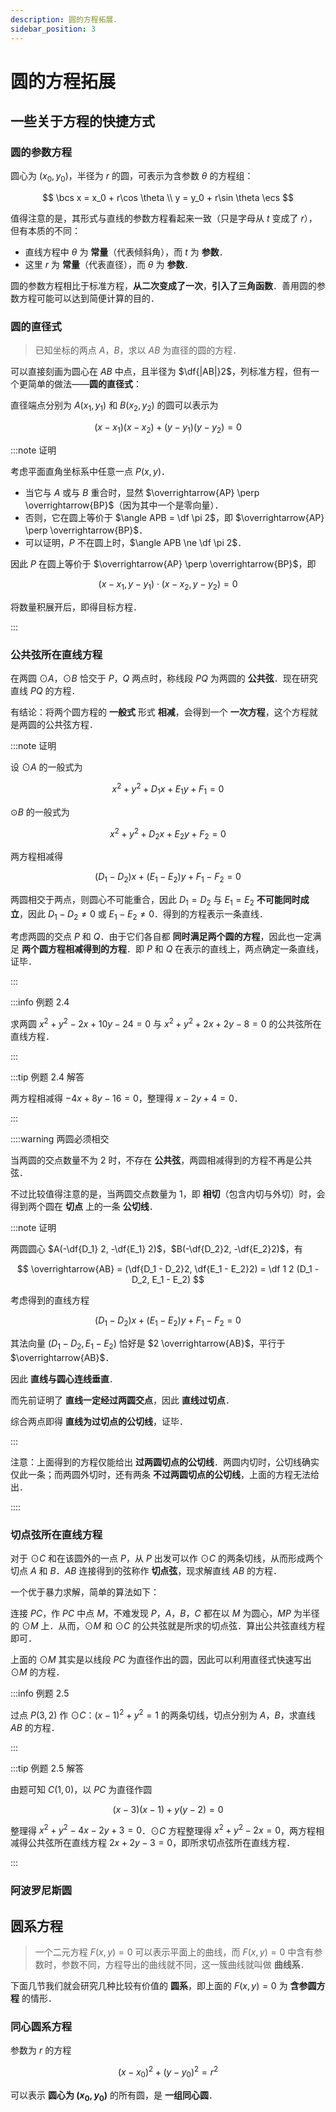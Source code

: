 ```yaml
---
description: 圆的方程拓展．
sidebar_position: 3
---
```


# 圆的方程拓展

## 一些关于方程的快捷方式

### 圆的参数方程

圆心为 $(x_0, y_0)$，半径为 $r$ 的圆，可表示为含参数 $\theta$ 的方程组：

$$
\bcs
x = x_0 + r\cos \theta \\
y = y_0 + r\sin \theta
\ecs
$$

值得注意的是，其形式与直线的参数方程看起来一致（只是字母从 $t$ 变成了 $r$），但有本质的不同：

- 直线方程中 $\theta$ 为 **常量**（代表倾斜角），而 $t$ 为 **参数**．
- 这里 $r$ 为 **常量**（代表直径），而 $\theta$ 为 **参数**．

圆的参数方程相比于标准方程，**从二次变成了一次**，**引入了三角函数**．善用圆的参数方程可能可以达到简便计算的目的．

### 圆的直径式

> 已知坐标的两点 $A$，$B$，求以 $AB$ 为直径的圆的方程．

可以直接刻画为圆心在 $AB$ 中点，且半径为 $\df{|AB|}2$，列标准方程，但有一个更简单的做法——**圆的直径式**：

直径端点分别为 $A(x_1, y_1)$ 和 $B(x_2, y_2)$ 的圆可以表示为

$$
(x - x_1)(x - x_2) + (y - y_1)(y - y_2) = 0
$$

:::note 证明

考虑平面直角坐标系中任意一点 $P(x, y)$．

- 当它与 $A$ 或与 $B$ 重合时，显然 $\overrightarrow{AP} \perp \overrightarrow{BP}$（因为其中一个是零向量）．
- 否则，它在圆上等价于 $\angle APB = \df \pi 2$，即 $\overrightarrow{AP} \perp \overrightarrow{BP}$．
- 可以证明，$P$ 不在圆上时，$\angle APB \ne \df \pi 2$．

因此 $P$ 在圆上等价于 $\overrightarrow{AP} \perp \overrightarrow{BP}$，即

$$
(x - x_1, y - y_1) \cdot (x - x_2, y - y_2) = 0
$$

将数量积展开后，即得目标方程．

:::

### 公共弦所在直线方程

在两圆 $\odot A$，$\odot B$ 恰交于 $P$，$Q$ 两点时，称线段 $PQ$ 为两圆的 **公共弦**．现在研究直线 $PQ$ 的方程．

有结论：将两个圆方程的 **一般式** 形式 **相减**，会得到一个 **一次方程**，这个方程就是两圆的公共弦方程．

:::note 证明

设 $\odot A$ 的一般式为

$$
x^2 + y^2 + D_1x + E_1y + F_1 = 0
$$

$\odot B$ 的一般式为

$$
x^2 + y^2 + D_2x + E_2y + F_2 = 0
$$

两方程相减得

$$
(D_1 - D_2)x + (E_1 - E_2)y + F_1 - F_2 = 0
$$

两圆相交于两点，则圆心不可能重合，因此 $D_1 = D_2$ 与 $E_1 = E_2$ **不可能同时成立**，因此 $D_1 - D_2 \ne 0$ 或 $E_1 - E_2 \ne 0$．得到的方程表示一条直线．

考虑两圆的交点 $P$ 和 $Q$．由于它们各自都 **同时满足两个圆的方程**，因此也一定满足 **两个圆方程相减得到的方程**．即 $P$ 和 $Q$ 在表示的直线上，两点确定一条直线，证毕．

:::

:::info 例题 2.4

求两圆 $x^2 + y^2 - 2x + 10y - 24 = 0$ 与 $x^2 + y^2 + 2x + 2y - 8 = 0$ 的公共弦所在直线方程．

:::

:::tip 例题 2.4 解答

两方程相减得 $-4x + 8y - 16 = 0$，整理得 $x - 2y + 4 = 0$．

:::

::::warning 两圆必须相交

当两圆的交点数量不为 $2$ 时，不存在 **公共弦**，两圆相减得到的方程不再是公共弦．

不过比较值得注意的是，当两圆交点数量为 $1$，即 **相切**（包含内切与外切）时，会得到两个圆在 **切点** 上的一条 **公切线**．

:::note 证明

两圆圆心 $A(-\df{D_1} 2, -\df{E_1} 2)$，$B(-\df{D_2}2, -\df{E_2}2)$，有

$$
\overrightarrow{AB} = (\df{D_1 - D_2}2, \df{E_1 - E_2}2) = \df 1 2 (D_1 - D_2, E_1 - E_2)
$$

考虑得到的直线方程

$$
(D_1 - D_2)x + (E_1 - E_2)y + F_1 - F_2 = 0
$$

其法向量 $(D_1 - D_2, E_1 - E_2)$ 恰好是 $2 \overrightarrow{AB}$，平行于 $\overrightarrow{AB}$．

因此 **直线与圆心连线垂直**．

而先前证明了 **直线一定经过两圆交点**，因此 **直线过切点**．

综合两点即得 **直线为过切点的公切线**，证毕．

:::

注意：上面得到的方程仅能给出 **过两圆切点的公切线**．两圆内切时，公切线确实仅此一条；而两圆外切时，还有两条 **不过两圆切点的公切线**，上面的方程无法给出．

::::

### 切点弦所在直线方程

对于 $\odot C$ 和在该圆外的一点 $P$，从 $P$ 出发可以作 $\odot C$ 的两条切线，从而形成两个切点 $A$ 和 $B$．$AB$ 连接得到的弦称作 **切点弦**，现求解直线 $AB$ 的方程．

一个优于暴力求解，简单的算法如下：

连接 $PC$，作 $PC$ 中点 $M$，不难发现 $P$，$A$，$B$，$C$ 都在以 $M$ 为圆心，$MP$ 为半径的 $\odot M$ 上．从而，$\odot M$ 和 $\odot C$ 的公共弦就是所求的切点弦．算出公共弦直线方程即可．

上面的 $\odot M$ 其实是以线段 $PC$ 为直径作出的圆，因此可以利用直径式快速写出 $\odot M$ 的方程．

:::info 例题 2.5

过点 $P(3, 2)$ 作 $\odot C$：$(x - 1)^2 + y^2 = 1$ 的两条切线，切点分别为 $A$，$B$，求直线 $AB$ 的方程．

:::

:::tip 例题 2.5 解答

由题可知 $C(1, 0)$，以 $PC$ 为直径作圆

$$
(x - 3)(x - 1) + y(y - 2) = 0
$$

整理得 $x^2 + y^2 - 4x - 2y + 3 = 0$．$\odot C$ 方程整理得 $x^2 + y^2 - 2x = 0$，两方程相减得公共弦所在直线方程 $2x + 2y - 3 = 0$，即所求切点弦所在直线方程．

:::

### 阿波罗尼斯圆

## 圆系方程

> 一个二元方程 $F(x, y) = 0$ 可以表示平面上的曲线，而 $F(x, y) = 0$ 中含有参数时，参数不同，方程导出的曲线就不同，这一簇曲线就叫做 **曲线系**．

下面几节我们就会研究几种比较有价值的 **圆系**，即上面的 $F(x, y) = 0$ 为 **含参圆方程** 的情形．

### 同心圆系方程

参数为 $r$ 的方程

$$
(x - x_0)^2 + (y - y_0)^2 = r^2
$$

可以表示 **圆心为 $(x_0, y_0)$** 的所有圆，是 **一组同心圆**．
